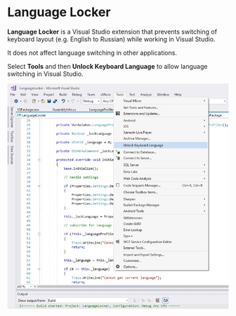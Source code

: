 # Language Locker

**Language Locker** is a Visual Studio extension that prevents switching of keyboard layout (e.g. English to Russian) while working in Visual Studio.

It does not affect language switching in other applications.

Select **Tools** and then **Unlock Keyboard Language** to allow language switching in Visual Studio.

![Language Locker](languagelocker1.jpg)
